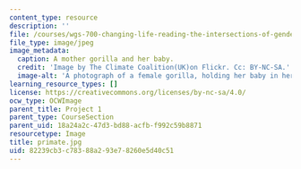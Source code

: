 ```yaml
---
content_type: resource
description: ''
file: /courses/wgs-700-changing-life-reading-the-intersections-of-gender-race-biology-and-literature-spring-2017/82239cb3c78388a293e78260e5d40c51_primate.jpg
file_type: image/jpeg
image_metadata:
  caption: A mother gorilla and her baby.
  credit: 'Image by The Climate Coalition(UK)on Flickr. Cc: BY-NC-SA.'
  image-alt: 'A photograph of a female gorilla, holding her baby in her arms. '
learning_resource_types: []
license: https://creativecommons.org/licenses/by-nc-sa/4.0/
ocw_type: OCWImage
parent_title: Project 1
parent_type: CourseSection
parent_uid: 18a24a2c-47d3-bd88-acfb-f992c59b8871
resourcetype: Image
title: primate.jpg
uid: 82239cb3-c783-88a2-93e7-8260e5d40c51
---
```

